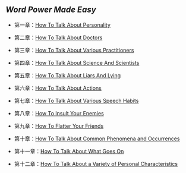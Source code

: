 ## *Word Power Made Easy*


- 第一章：[How To Talk About Personality](https://github.com/hanxiaomax/WordPowerMadeEasy/blob/master/How%20to%20talk%20about%20personality.md)


- 第二章：[How To Talk About Doctors](https://github.com/hanxiaomax/WordPowerMadeEasy/blob/master/How%20to%20talk%20about%20doctors.md)

- 第三章：[How To Talk About Various Practitioners]()

- 第四章：[How To Talk About Science And Scientists]()

- 第五章：[How To Talk About Liars And Lying]()

- 第六章：[How To Talk About Actions]()

- 第七章：[How To Talk About Various Speech Habits]()

- 第八章：[How To Insult Your Enemies]()

- 第九章：[How To Flatter Your Friends]()

- 第十章：[How To Talk About Common Phenomena and Occurrences]()

- 第十一章：[How To Talk About What Goes On]()

- 第十二章：[How To Talk About a Variety of Personal Characteristics]()




